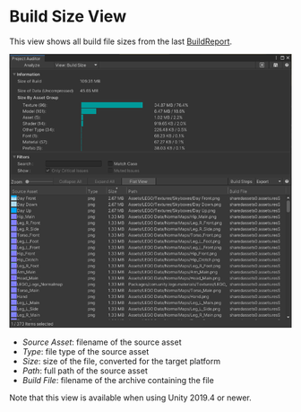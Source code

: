 <a name="Build Size"></a>
# Build Size View
This view shows all build file sizes from the last [BuildReport](https://docs.unity3d.com/ScriptReference/Build.Reporting.BuildReport.html).

<img src="images/build-size.png">

* *Source Asset*: filename of the source asset
* *Type*: file type of the source asset
* *Size*: size of the file, converted for the target platform
* *Path*: full path of the source asset
* *Build File*: filename of the archive containing the file

Note that this view is available when using Unity 2019.4 or newer.
